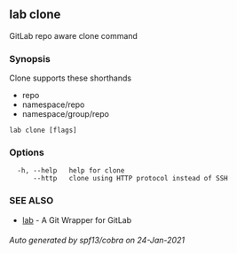 ## lab clone

GitLab repo aware clone command

### Synopsis

Clone supports these shorthands
- repo
- namespace/repo
- namespace/group/repo

```
lab clone [flags]
```

### Options

```
  -h, --help   help for clone
      --http   clone using HTTP protocol instead of SSH
```

### SEE ALSO

* [lab](index.md)	 - A Git Wrapper for GitLab

###### Auto generated by spf13/cobra on 24-Jan-2021
